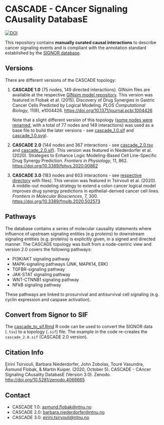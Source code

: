 # CASCADE - CAncer Signaling CAusality DatabasE

<!-- badges: start -->
[![DOI](https://zenodo.org/badge/DOI/10.5281/zenodo.4066665.svg)](https://doi.org/10.5281/zenodo.4066665)
<!-- badges: end -->

This repository contains **manually curated causal interactions** to describe cancer signaling events and is compliant with the annotation standard established by the [SIGNOR database](http://signor.uniroma2.it/).

## Versions

There are different versions of the CASCADE topology:

1. **CASCADE 1.0** (75 nodes, 149 directed interactions).
GINsim files are available at the respective [GINsim model repository](http://ginsim.org/node/194).
This version was featured in Flobak et al. (2015). Discovery of Drug Synergies in Gastric Cancer Cells Predicted by Logical Modeling. *PLOS Computational Biology*, 11(8), e1004426. https://doi.org/10.1371/journal.pcbi.1004426

    Note that a slight different version of this topology ([some nodes were renamed](https://github.com/druglogics/cascade/blob/master/name_conversion.csv), with a total of 77 nodes and 149 interactions) was used as a base file to build the later versions - see [cascade_1.0.sif](https://github.com/druglogics/cascade/blob/master/cascade_1.0.sif) and [cascade_1.0.svg](https://github.com/druglogics/cascade/blob/master/cascade_1.0.svg)).

2. **CASCADE 2.0** (144 nodes and 367 interactions - see [cascade_2.0.tsv](https://github.com/druglogics/cascade/blob/master/cascade_2.0.tsv) and [cascade_2.0.sif](https://github.com/druglogics/cascade/blob/master/cascade_2.0.sif)).
This version was featured in Niederdorfer et al. (2020). Strategies to Enhance Logic Modeling-Based Cell Line-Specific Drug Synergy Prediction. *Frontiers in Physiology*, 11, 862. https://doi.org/10.3389/fphys.2020.00862
3. **CASCADE 3.0** (183 nodes and 603 interactions - see [respective directory](https://github.com/druglogics/cascade/tree/master/CASCADE_3.0) with files).
This version was featured in Tsirvouli et al. (2020). A middle-out modeling strategy to extend a colon cancer logical model improves drug synergy predictions in epithelial-derived cancer cell lines. *Frontiers in Molecular Biosciences*, 7, 300. https://doi.org/10.3389/fmolb.2020.502573

## Pathways

The database contains a series of molecular causality statements where influence of upstream signaling entities (e.g proteins) to downstream signaling entities (e.g. proteins) is explicitly given, in a signed and directed manner.
The CASCADE topology was built from a node-centric view and version 2.0 covers the following pathways:

- PI3K/AKT signaling pathway
- MAPK-signaling pathways (JNK, MAPK14, ERK)
- TGFBR-signaling pathway
- JAK-STAT signaling pathway
- WNT-CTNNB1 signaling pathway
- NFkB signaling pathway

These pathways are linked to prosurvival and antisurvival cell signaling (e.g. cyclin expression and caspase activation).

## Convert from Signor to SIF

The [cascade_to_sif.Rmd](https://github.com/druglogics/cascade/blob/master/cascade_to_sif.Rmd) R code can be used to convert the SIGNOR data (`.tsv`) to a topology (`.sif`) file.
The example in the code re-creates the `cascade_2.0.sif` (CASCADE 2.0 version).

## Citation Info

Eirini Tsirvouli, Barbara Niederdorfer, John Zobolas, Touré Vasundra, Åsmund Flobak, & Martin Kuiper. (2020, October 5). CASCADE - CAncer Signaling CAusality DatabasE (Version 3.0). Zenodo. http://doi.org/10.5281/zenodo.4066665

## Contact

- CASCADE 1.0: [asmund.flobak@ntnu.no](asmund.flobak@ntnu.no)
- CASCADE 2.0: [barbara.niederdorfer@ntnu.no](barbara.niederdorfer@ntnu.no)
- CASCADE 3.0: [eirini.tsirvouli@ntnu.no](eirini.tsirvouli@ntnu.no)

